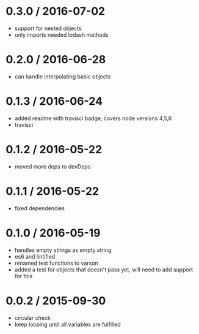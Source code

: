 
0.3.0 / 2016-07-02
==================

  * support for nested objects
  * only imports needed lodash methods

0.2.0 / 2016-06-28
==================

  * can handle interpolating basic objects

0.1.3 / 2016-06-24
==================

  * added readme with travisci badge, covers node versions 4,5,6
  * travisci

0.1.2 / 2016-05-22
==================

  * moved more deps to devDeps

0.1.1 / 2016-05-22
==================

  * fixed dependencies

0.1.0 / 2016-05-19
==================

  * handles empty strings as empty string
  * es6 and lintified
  * renamed test functions to varson
  * added a test for objects that doesn't pass yet, will need to add support for this

0.0.2 / 2015-09-30
==================

  * circular check
  * keep looping until all variables are fulfilled
